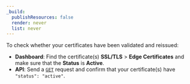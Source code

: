 ```yaml
---
_build:
  publishResources: false
  render: never
  list: never
---
```


To check whether your certificates have been validated and reissued:

- **Dashboard**: Find the certificate(s) **SSL/TLS** > **Edge Certificates** and make sure that the **Status** is **Active**.
- **API**: Send a [`GET`](https://api.cloudflare.com/#certificate-packs-list-certificate-packs) request and confirm that your certificate(s) have `"status": "active"`.